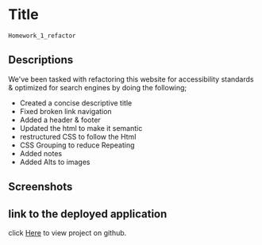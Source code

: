 # Title

    Homework_1_refactor

## Descriptions

We've been tasked with refactoring this website for accessibility standards & optimized for search engines by doing the following;

- Created a concise descriptive title
- Fixed broken link navigation
- Added a header & footer
- Updated the html to make it semantic
- restructured CSS to follow the Html
- CSS Grouping to reduce Repeating
- Added notes
- Added Alts to images

## Screenshots

## link to the deployed application

click [Here](https://cratesy.github.io/Homework_1_refactor/.) to view project on github.
